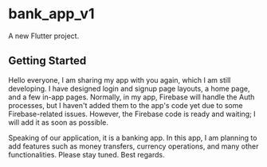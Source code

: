 # bank_app_v1

A new Flutter project.

## Getting Started

Hello everyone, I am sharing my app with you again, which I am still developing. I have designed login and signup page layouts, a home page, and a few in-app pages. Normally, in my app, Firebase will handle the Auth processes, but I haven't added them to the app's code yet due to some Firebase-related issues. However, the Firebase code is ready and waiting; I will add it as soon as possible.

Speaking of our application, it is a banking app. In this app, I am planning to add features such as money transfers, currency operations, and many other functionalities. Please stay tuned. Best regards.
